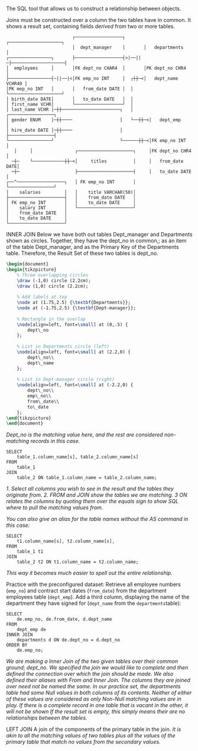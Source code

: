 The SQL tool that allows us to construct a relationship between objects.

Joins must be constructed over a column the two tables have in common. It shows a result set, containing fields *derived* from two or more tables.

```
                         ┌──────────────────┐       ┌────────────────────┐
                         │  dept_manager    │       │   departments      │
┌────────────────┐       ├──────────────────┤>|──||─├────────────────────┤
│  employees     │       │FK dept_no CHAR4  │       │PK dept_no CHR4     │
├────────────────┤─||──|<│FK emp_no INT     │  ┌┼┼─<│   dept_name VCHR40 │
│PK mep_no INT   │       │   from_date DATE │  │    └────────────────────┘
│ birth_date DATE│       │   to_date DATE   │  │
│ first_name VCHR│       └──────────────────┘  │
│ last_name VCHR |─┼┼──────────────────────┐   │      ┌─────────────────┐
│ gender ENUM    │─┼┼────                  │   └──┼┼─<│   dept_emp      │
│ hire_date DATE │─┼┼────                  │          ├─────────────────┤
└────────────────┘                         └──────┼┼─<│FK emp_no INT    │
   │     │                ┌─────────────────────┐     │FK dept_no CHR4  │
  ─┼─    └────────────┼┼─<│     titles          │     │   from_date DATE│
  ─┼─                     ├─────────────────────┤     │   to_date DATE  │
┌──^──────────────────┐   │ FK emp_no INT       │     └─────────────────┘
│    salaries         │   │    title VARCHAR(50)│
├─────────────────────┤   │    from_date DATE   │
│ FK emp_no INT       │   │    to_date DATE     │
│    salary INT       │   └─────────────────────┘
│    from_date DATE   │
│    to_date DATE     │
└─────────────────────┘
```


INNER JOIN
Below we have both out tables Dept_manager  and Departments shown as circles. Together, they have the dept_no in common,; as an item of the table Dept_manager, and as the Primary Key of the Departments table. Therefore, the Result Set of these two tables is dept_no.

```tikz
\begin{document}
\begin{tikzpicture}
    % Three overlapping circles
    \draw (-1,0) circle (2.2cm);
    \draw (1,0) circle (2.2cm);
    
    % Add labels at top
    \node at (1.75,2.5) {\textbf{Departments}};
    \node at (-1.75,2.5) {\textbf{Dept-manager}};
    
    % Rectangle in the overlap
    \node[align=left, font=\small] at (0,.5) {
        dept\_no
    };
    
    % List in Departments circle (left)
    \node[align=left, font=\small] at (2.2,0) {
        dept\_no\\
        dept\_name
    };
    
    % List in Dept-manager circle (right)  
    \node[align=left, font=\small] at (-2.2,0) {
        dept\_no\\
        emp\_no\\
        from\_date\\
        to\_date
    };
\end{tikzpicture}
\end{document}
```
*Dept_no is the matching value here, and the rest are considered non-matching records in this case.*

```mysql
SELECT 
	table_1.column_name[s], table_2.column_name[s]
FROM 
	table_1
JOIN 
	table_2 ON table_1.column_name = table_2.column_name;
```
*1. Select all columns you wish to see in the result and the tables they originate from. 2. FROM and JOIN show the tables we are matching. 3 ON relates the columns by quoting them over the equals sign to show SQL where to pull the matching values from.*

*You can also give an alias for the table names without the AS command in this case:*
```mysql
SELECT 
	t1.column_name[s], t2.column_name[s],
FROM 
	table_1 t1
JOIN 
	table_2 t2 ON t1.column_name = t2.column_name;
```
*This way it becomes much easier to spell out the entire relationship.*

Practice with the preconfigured dataset: Retrieve all employee numbers (`emp_no`) and contract start dates (`from_date`) from the department employees table (`dept_emp`). Add a third column, displaying the name of the department they have signed for (`dept_name` from the `departments`table):
```mysql
SELECT 
	de.emp_no, de.from_date, d.dept_name
FROM 
	dept_emp de
INNER JOIN 
	departments d ON de.dept_no = d.dept_no
ORDER BY 
	de.emp_no;
```
*We are making a Inner Join of the two given tables over their common ground; dept_no. We specified the join we would like to complete and then defined the connection over which the join should be made. We also defined their aliases with From and Inner Join. The columns they are joined over need not be named the same.*
	*In our practice set, the departments table had some Null values in both columns of its contents. Neither of either of these values are considered as only Non-Null matching values are in play. If there is a complete record in one table that is vacant in the other, it will not be shown*
			*If the result set is empty, this simply means their are no relationships between the tables.*

LEFT JOIN
A join of the components of the primary table in the join.
	*It is akin to all the matching values of two tables plus all the values of the primary table that match no values from the secondary values.*

